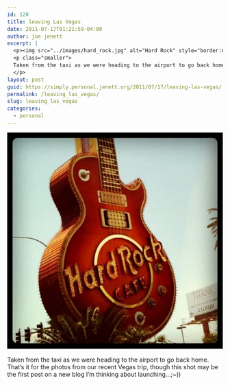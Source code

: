 ```yaml
---
id: 120
title: leaving Las Vegas
date: 2011-07-17T01:21:59-04:00
author: joe jenett
excerpt: |
  <p><img src="../images/hard_rock.jpg" alt="Hard Rock" style="border:none;"></p>
  <p class="smaller">
  Taken from the taxi as we were heading to the airport to go back home. That's it for the photos from our recent Vegas trip, though this shot may be the first post on a new blog I'm thinking about launching...;~))
  </p>
layout: post
guid: https://simply.personal.jenett.org/2011/07/17/leaving-las-vegas/
permalink: /leaving_las_vegas/
slug: leaving_las_vegas
categories:
  - personal
---
```

<img src="../images/hard_rock.jpg" alt="Hard Rock" style="border:none;">

<p class="smaller">
  Taken from the taxi as we were heading to the airport to go back home. That’s it for the photos from our recent Vegas trip, though this shot may be the first post on a new blog I’m thinking about launching...;~))
</p>